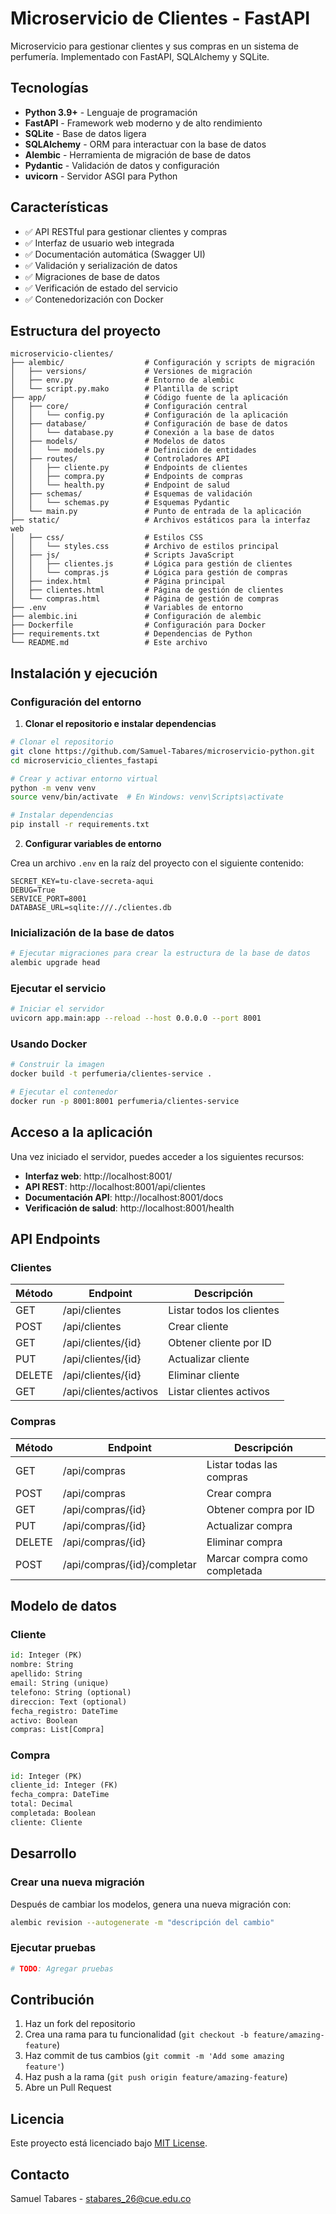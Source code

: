 # Microservicio de Clientes - FastAPI

Microservicio para gestionar clientes y sus compras en un sistema de perfumería. Implementado con FastAPI, SQLAlchemy y SQLite.

## Tecnologías

- **Python 3.9+** - Lenguaje de programación
- **FastAPI** - Framework web moderno y de alto rendimiento
- **SQLite** - Base de datos ligera
- **SQLAlchemy** - ORM para interactuar con la base de datos
- **Alembic** - Herramienta de migración de base de datos
- **Pydantic** - Validación de datos y configuración
- **uvicorn** - Servidor ASGI para Python

## Características

- ✅ API RESTful para gestionar clientes y compras
- ✅ Interfaz de usuario web integrada
- ✅ Documentación automática (Swagger UI)
- ✅ Validación y serialización de datos
- ✅ Migraciones de base de datos
- ✅ Verificación de estado del servicio
- ✅ Contenedorización con Docker

## Estructura del proyecto

```
microservicio-clientes/
├── alembic/                  # Configuración y scripts de migración
│   ├── versions/             # Versiones de migración
│   ├── env.py                # Entorno de alembic
│   └── script.py.mako        # Plantilla de script
├── app/                      # Código fuente de la aplicación
│   ├── core/                 # Configuración central
│   │   └── config.py         # Configuración de la aplicación
│   ├── database/             # Configuración de base de datos
│   │   └── database.py       # Conexión a la base de datos
│   ├── models/               # Modelos de datos
│   │   └── models.py         # Definición de entidades
│   ├── routes/               # Controladores API
│   │   ├── cliente.py        # Endpoints de clientes
│   │   ├── compra.py         # Endpoints de compras
│   │   └── health.py         # Endpoint de salud
│   ├── schemas/              # Esquemas de validación
│   │   └── schemas.py        # Esquemas Pydantic
│   └── main.py               # Punto de entrada de la aplicación
├── static/                   # Archivos estáticos para la interfaz web
│   ├── css/                  # Estilos CSS
│   │   └── styles.css        # Archivo de estilos principal
│   ├── js/                   # Scripts JavaScript
│   │   ├── clientes.js       # Lógica para gestión de clientes
│   │   └── compras.js        # Lógica para gestión de compras
│   ├── index.html            # Página principal
│   ├── clientes.html         # Página de gestión de clientes
│   └── compras.html          # Página de gestión de compras
├── .env                      # Variables de entorno
├── alembic.ini               # Configuración de alembic
├── Dockerfile                # Configuración para Docker
├── requirements.txt          # Dependencias de Python
└── README.md                 # Este archivo
```

## Instalación y ejecución

### Configuración del entorno

1. **Clonar el repositorio e instalar dependencias**

```bash
# Clonar el repositorio
git clone https://github.com/Samuel-Tabares/microservicio-python.git
cd microservicio_clientes_fastapi

# Crear y activar entorno virtual
python -m venv venv
source venv/bin/activate  # En Windows: venv\Scripts\activate

# Instalar dependencias
pip install -r requirements.txt
```

2. **Configurar variables de entorno**

Crea un archivo `.env` en la raíz del proyecto con el siguiente contenido:

```env
SECRET_KEY=tu-clave-secreta-aqui
DEBUG=True
SERVICE_PORT=8001
DATABASE_URL=sqlite:///./clientes.db
```

### Inicialización de la base de datos

```bash
# Ejecutar migraciones para crear la estructura de la base de datos
alembic upgrade head
```

### Ejecutar el servicio

```bash
# Iniciar el servidor
uvicorn app.main:app --reload --host 0.0.0.0 --port 8001
```

### Usando Docker

```bash
# Construir la imagen
docker build -t perfumeria/clientes-service .

# Ejecutar el contenedor
docker run -p 8001:8001 perfumeria/clientes-service
```

## Acceso a la aplicación

Una vez iniciado el servidor, puedes acceder a los siguientes recursos:

- **Interfaz web**: http://localhost:8001/
- **API REST**: http://localhost:8001/api/clientes
- **Documentación API**: http://localhost:8001/docs
- **Verificación de salud**: http://localhost:8001/health

## API Endpoints

### Clientes

| Método | Endpoint | Descripción |
|--------|----------|-------------|
| GET    | /api/clientes | Listar todos los clientes |
| POST   | /api/clientes | Crear cliente |
| GET    | /api/clientes/{id} | Obtener cliente por ID |
| PUT    | /api/clientes/{id} | Actualizar cliente |
| DELETE | /api/clientes/{id} | Eliminar cliente |
| GET    | /api/clientes/activos | Listar clientes activos |

### Compras

| Método | Endpoint | Descripción |
|--------|----------|-------------|
| GET    | /api/compras | Listar todas las compras |
| POST   | /api/compras | Crear compra |
| GET    | /api/compras/{id} | Obtener compra por ID |
| PUT    | /api/compras/{id} | Actualizar compra |
| DELETE | /api/compras/{id} | Eliminar compra |
| POST   | /api/compras/{id}/completar | Marcar compra como completada |

## Modelo de datos

### Cliente

```python
id: Integer (PK)
nombre: String
apellido: String
email: String (unique)
telefono: String (optional)
direccion: Text (optional)
fecha_registro: DateTime
activo: Boolean
compras: List[Compra]
```

### Compra

```python
id: Integer (PK)
cliente_id: Integer (FK)
fecha_compra: DateTime
total: Decimal
completada: Boolean
cliente: Cliente
```

## Desarrollo

### Crear una nueva migración

Después de cambiar los modelos, genera una nueva migración con:

```bash
alembic revision --autogenerate -m "descripción del cambio"
```

### Ejecutar pruebas

```bash
# TODO: Agregar pruebas
```

## Contribución

1. Haz un fork del repositorio
2. Crea una rama para tu funcionalidad (`git checkout -b feature/amazing-feature`)
3. Haz commit de tus cambios (`git commit -m 'Add some amazing feature'`)
4. Haz push a la rama (`git push origin feature/amazing-feature`)
5. Abre un Pull Request

## Licencia

Este proyecto está licenciado bajo [MIT License](https://opensource.org/licenses/MIT).

## Contacto

Samuel Tabares - stabares_26@cue.edu.co